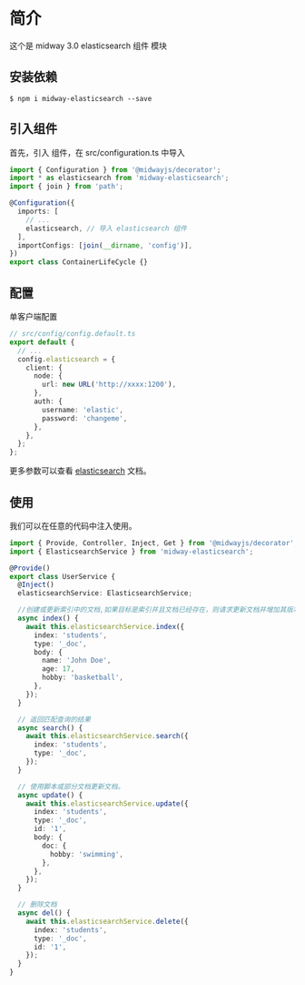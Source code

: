 # 简介

这个是 midway 3.0 elasticsearch 组件 模块

## 安装依赖

```shell
$ npm i midway-elasticsearch --save
```

## 引入组件

首先，引入 组件，在 src/configuration.ts 中导入

```ts
import { Configuration } from '@midwayjs/decorator';
import * as elasticsearch from 'midway-elasticsearch';
import { join } from 'path';

@Configuration({
  imports: [
    // ...
    elasticsearch, // 导入 elasticsearch 组件
  ],
  importConfigs: [join(__dirname, 'config')],
})
export class ContainerLifeCycle {}
```

## 配置

单客户端配置

```ts
// src/config/config.default.ts
export default {
  // ...
  config.elasticsearch = {
    client: {
      node: {
        url: new URL('http://xxxx:1200'),
      },
      auth: {
        username: 'elastic',
        password: 'changeme',
      },
    },
  };
};
```

更多参数可以查看 [elasticsearch](https://www.elastic.co/guide/en/elasticsearch/client/javascript-api/current/client-connecting.html#client-usage) 文档。

## 使用

我们可以在任意的代码中注入使用。

```ts
import { Provide, Controller, Inject, Get } from '@midwayjs/decorator';
import { ElasticsearchService } from 'midway-elasticsearch';

@Provide()
export class UserService {
  @Inject()
  elasticsearchService: ElasticsearchService;

  //创建或更新索引中的文档,如果目标是索引并且文档已经存在，则请求更新文档并增加其版本
  async index() {
    await this.elasticsearchService.index({
      index: 'students',
      type: '_doc',
      body: {
        name: 'John Doe',
        age: 17,
        hobby: 'basketball',
      },
    });
  }

  // 返回匹配查询的结果
  async search() {
    await this.elasticsearchService.search({
      index: 'students',
      type: '_doc',
    });
  }

  // 使用脚本或部分文档更新文档。
  async update() {
    await this.elasticsearchService.update({
      index: 'students',
      type: '_doc',
      id: '1',
      body: {
        doc: {
          hobby: 'swimming',
        },
      },
    });
  }

  // 删除文档
  async del() {
    await this.elasticsearchService.delete({
      index: 'students',
      type: '_doc',
      id: '1',
    });
  }
}
```
